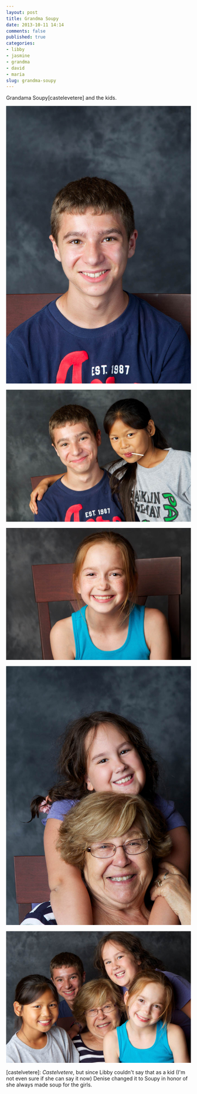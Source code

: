 ```yaml
---
layout: post
title: Grandma Soupy
date: 2013-10-11 14:14
comments: false
published: true
categories:
- libby
- jasmine
- grandma
- david
- maria
slug: grandma-soupy
---
```

Grandama Soupy[castelevetere] and the kids.

![Grandma and Kids](/assets/images/2013/2013-06-20/grandma-and-kids-2013-06-20-at-20-14-07.jpg)

![Grandma and Kids](/assets/images/2013/2013-06-20/grandma-and-kids-2013-06-20-at-20-17-04.jpg)

![Grandma and Kids](/assets/images/2013/2013-06-20/grandma-and-kids-2013-06-20-at-20-20-58.jpg)

![Grandma and Kids](/assets/images/2013/2013-06-20/grandma-and-kids-2013-06-20-at-20-22-11.jpg)

![Grandma and Kids](/assets/images/2013/2013-06-20/grandma-and-kids-2013-06-20-at-20-24-28.jpg)

[castelvetere]: *Castelvetere*, but since Libby couldn't say that as a kid (I'm not even sure if she can say it now) Denise changed it to Soupy in honor of she always made soup for the girls.
